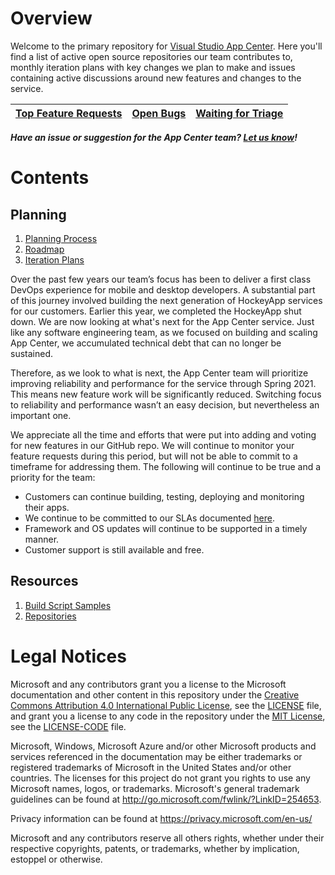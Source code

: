 # Overview

Welcome to the primary repository for [Visual Studio App Center](https://appcenter.ms). Here you'll find a list of active open source repositories our team contributes to, monthly iteration plans with key changes we plan to make and issues containing active discussions around new features and changes to the service.

| [Top Feature Requests](https://github.com/Microsoft/appcenter/issues?q=is%3Aissue+is%3Aopen+sort%3Areactions-%2B1-desc+label%3A%22feature+request%22) | [Open Bugs](https://github.com/Microsoft/appcenter/issues?q=is%3Aopen+is%3Aissue+label%3Abug)   | [Waiting for Triage](https://github.com/Microsoft/appcenter/issues?utf8=%E2%9C%93&q=is%3Aopen+is%3Aissue+no%3Aassignee+)  |
|---|---|---

***Have an issue or suggestion for the App Center team? [Let us know](https://github.com/Microsoft/appcenter/issues/new/choose)!***

# Contents

## Planning

1. [Planning Process](https://github.com/Microsoft/appcenter/wiki/Planning)
2. [Roadmap](https://github.com/Microsoft/appcenter/wiki/Roadmap)
3. [Iteration Plans](https://github.com/Microsoft/appcenter/wiki/Iteration-plans)

Over the past few years our team’s focus has been to deliver a first class DevOps experience for mobile and desktop developers. A substantial part of this journey involved building the next generation of HockeyApp services for our customers. Earlier this year, we completed the HockeyApp shut down. We are now looking at what's next for the App Center service. 
Just like any software engineering team, as we focused on building and scaling App Center, we accumulated technical debt that can no longer be sustained. 

Therefore, as we look to what is next, the App Center team will prioritize improving reliability and performance for the service through Spring 2021. This means new feature work will be significantly reduced. Switching focus to reliability and performance wasn’t an easy decision, but nevertheless an important one.

We appreciate all the time and efforts that were put into adding and voting for new features in our GitHub repo. We will continue to monitor your feature requests during this period, but will not be able to commit to a timeframe for addressing them. The following will continue to be true and a priority for the team:
* Customers can continue building, testing, deploying and monitoring their apps.
* We continue to be committed to our SLAs documented [here](https://azure.microsoft.com/en-us/support/legal/sla/app-center/v1_0/).
* Framework and OS updates will continue to be supported in a timely manner. 
* Customer support is still available and free.

## Resources
1. [Build Script Samples](https://github.com/Microsoft/appcenter/tree/master/sample-build-scripts)
2. [Repositories](https://github.com/Microsoft/appcenter/wiki/Repositories)


# Legal Notices

Microsoft and any contributors grant you a license to the Microsoft documentation and other content
in this repository under the [Creative Commons Attribution 4.0 International Public License](https://creativecommons.org/licenses/by/4.0/legalcode),
see the [LICENSE](LICENSE) file, and grant you a license to any code in the repository under the [MIT License](https://opensource.org/licenses/MIT), see the
[LICENSE-CODE](LICENSE-CODE) file.

Microsoft, Windows, Microsoft Azure and/or other Microsoft products and services referenced in the documentation
may be either trademarks or registered trademarks of Microsoft in the United States and/or other countries.
The licenses for this project do not grant you rights to use any Microsoft names, logos, or trademarks.
Microsoft's general trademark guidelines can be found at http://go.microsoft.com/fwlink/?LinkID=254653.

Privacy information can be found at https://privacy.microsoft.com/en-us/

Microsoft and any contributors reserve all others rights, whether under their respective copyrights, patents,
or trademarks, whether by implication, estoppel or otherwise.
